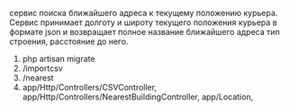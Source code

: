 сервис поиска ближайшего адреса к текущему положению курьера. Сервис принимает долготу и широту текущего положения курьера в формате json и возвращает полное название ближайшего адреса тип строения, расстояние до него.

1. php artisan migrate
2. /importcsv
3. /nearest
4. app/Http/Controllers/CSVController, app/Http/Controllers/NearestBuildingController, app/Location, 
